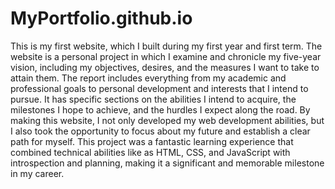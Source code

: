 # MyPortfolio.github.io

This is my first website, which I built during my first year and first term. The website is a personal project in which I examine and chronicle my five-year vision, including my objectives, desires, and the measures I want to take to attain them. The report includes everything from my academic and professional goals to personal development and interests that I intend to pursue. It has specific sections on the abilities I intend to acquire, the milestones I hope to achieve, and the hurdles I expect along the road. By making this website, I not only developed my web development abilities, but I also took the opportunity to focus about my future and establish a clear path for myself. This project was a fantastic learning experience that combined technical abilities like as HTML, CSS, and JavaScript with introspection and planning, making it a significant and memorable milestone in my career. 
